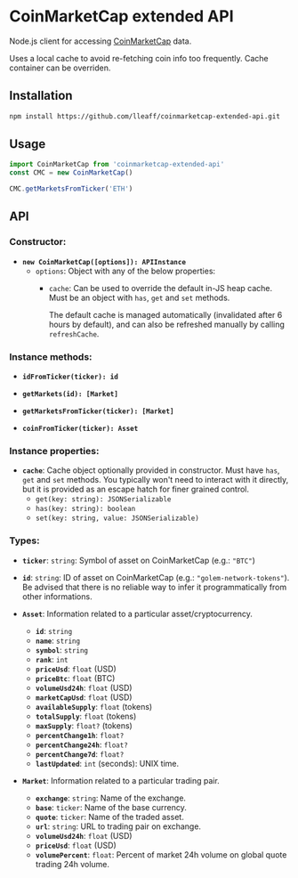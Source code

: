 # CoinMarketCap extended API

Node.js client for accessing [CoinMarketCap](https://coinmarketcap.com/) data.

Uses a local cache to avoid re-fetching coin info too frequently. Cache container can be overriden.

## Installation

```sh
npm install https://github.com/lleaff/coinmarketcap-extended-api.git
```

## Usage

```javascript
import CoinMarketCap from 'coinmarketcap-extended-api'
const CMC = new CoinMarketCap()

CMC.getMarketsFromTicker('ETH')
```

## API

### Constructor:

* **`new CoinMarketCap([options]): APIInstance`**  
  * `options`: Object with any of the below properties:  
    * `cache`: Can be used to override the default in-JS heap cache.  
                Must be an object with `has`, `get` and `set` methods.  

      The default cache is managed automatically (invalidated after 6 hours by default), and can also be refreshed manually by calling `refreshCache`.


### Instance methods:

* **`idFromTicker(ticker): id`**  

* **`getMarkets(id): [Market]`**  

* **`getMarketsFromTicker(ticker): [Market]`**  

* **`coinFromTicker(ticker): Asset`**  

### Instance properties:

* **`cache`**: Cache object optionally provided in constructor. Must have `has`, `get` and `set` methods. You typically won't need to interact with it directly, but it is provided as an escape hatch for finer grained control.  
    * `get(key: string): JSONSerializable`
    * `has(key: string): boolean`
    * `set(key: string, value: JSONSerializable)`

### Types:

* **`ticker`**: `string`: Symbol of asset on CoinMarketCap (e.g.: `"BTC"`)  

* **`id`**: `string`: ID of asset on CoinMarketCap (e.g.: `"golem-network-tokens"`). Be advised that there is no reliable way to infer it programmatically from other informations.  

* **`Asset`**: Information related to a particular asset/cryptocurrency.
  * **`id`**: `string`
  * **`name`**: `string`
  * **`symbol`**: `string`
  * **`rank`**: `int`
  * **`priceUsd`**: `float` (USD)
  * **`priceBtc`**: `float` (BTC)
  * **`volumeUsd24h`**: `float` (USD)
  * **`marketCapUsd`**: `float` (USD)
  * **`availableSupply`**: `float` (tokens)
  * **`totalSupply`**: `float` (tokens)
  * **`maxSupply`**: `float?` (tokens)
  * **`percentChange1h`**: `float?`
  * **`percentChange24h`**: `float?`
  * **`percentChange7d`**: `float?`
  * **`lastUpdated`**: `int` (seconds): UNIX time.

* **`Market`**: Information related to a particular trading pair.
  * **`exchange`**: `string`: Name of the exchange.
  * **`base`**: `ticker`: Name of the base currency.
  * **`quote`**: `ticker`: Name of the traded asset.
  * **`url`**: `string`: URL to trading pair on exchange.
  * **`volumeUsd24h`**: `float` (USD)
  * **`priceUsd`**: `float` (USD)
  * **`volumePercent`**: `float`: Percent of market 24h volume on global quote trading 24h volume.
